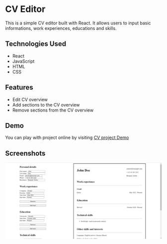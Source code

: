 # CV Editor

This is a simple CV editor built with React. It allows users to input basic informations, work experiences, educations and skills.

## Technologies Used

- React
- JavaScript
- HTML
- CSS

## Features

- Edit CV overview
- Add sections to the CV overview
- Remove sections from the CV overview

## Demo

You can play with project online by visiting [CV project Demo](https://ikojun00.github.io/cv-project/)

## Screenshots

![CV Screenshot](./screenshots/cv.png)
